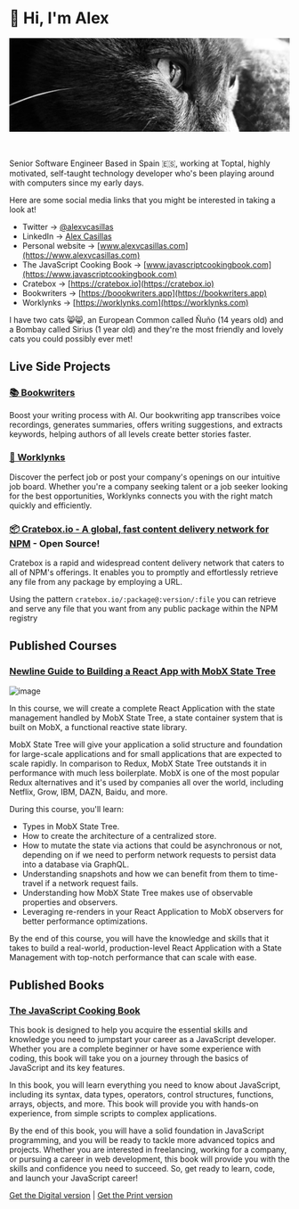 # 👋 Hi, I'm Alex

<p align=center>
  <img src="https://github.com/alexvcasillas/alexvcasillas/blob/main/assets/ruso-the-cat.png" alt="Alex Casillas' Cat named Ruso">
</p>

<br />

Senior Software Engineer Based in Spain 🇪🇸, working at Toptal, highly motivated, self-taught technology developer who's been playing around with computers since my early days.

Here are some social media links that you might be interested in taking a look at!

- Twitter → [@alexvcasillas](https://twitter.com/alexvcasillas)
- LinkedIn → [Alex Casillas](https://linkedin.com/in/alexvcasillas)
- Personal website → [www.alexvcasillas.com](https://www.alexvcasillas.com)
- The JavaScript Cooking Book → [www.javascriptcookingbook.com](https://www.javascriptcookingbook.com)
- Cratebox → [https://cratebox.io](https://cratebox.io)
- Bookwriters → [https://boookwriters.app](https://bookwriters.app)
- Worklynks → [https://worklynks.com](https://worklynks.com)

I have two cats 😸😸, an European Common called Ñuño (14 years old) and a Bombay called Sirius (1 year old) and they're the most friendly and lovely cats you could possibly ever met!

## Live Side Projects

### [📚 Bookwriters](https://bookwriters.app)

Boost your writing process with AI. Our bookwriting app transcribes voice recordings, generates summaries, offers writing suggestions, and extracts keywords, helping authors of all levels create better stories faster.

### [🔗 Worklynks](https://worklynks.com)

Discover the perfect job or post your company's openings on our intuitive job board. Whether you're a company seeking talent or a job seeker looking for the best opportunities, Worklynks connects you with the right match quickly and efficiently.

### [📦 Cratebox.io - A global, fast content delivery network for NPM](https://cratebox.io) - Open Source!

Cratebox is a rapid and widespread content delivery network that caters to all of NPM's offerings. It enables you to promptly and effortlessly retrieve any file from any package by employing a URL.

Using the pattern `cratebox.io/:package@:version/:file` you can retrieve and serve any file that you want from any public package within the NPM registry

## Published Courses

### [Newline Guide to Building a React App with MobX State Tree](https://www.newline.co/courses/newline-guide-to-building-a-react-app-with-mobx-state-tree)

![image](https://github.com/alexvcasillas/alexvcasillas/assets/9496960/585f9ebb-b358-4f35-830d-6e8b3ef2cf0b)

In this course, we will create a complete React Application with the state management handled by MobX State Tree, a state container system that is built on MobX, a functional reactive state library.

MobX State Tree will give your application a solid structure and foundation for large-scale applications and for small applications that are expected to scale rapidly. In comparison to Redux, MobX State Tree outstands it in performance with much less boilerplate. MobX is one of the most popular Redux alternatives and it's used by companies all over the world, including Netflix, Grow, IBM, DAZN, Baidu, and more.

During this course, you'll learn:

- Types in MobX State Tree.
- How to create the architecture of a centralized store.
- How to mutate the state via actions that could be asynchronous or not, depending on if we need to perform network requests to persist data into a database via GraphQL.
- Understanding snapshots and how we can benefit from them to time-travel if a network request fails.
- Understanding how MobX State Tree makes use of observable properties and observers.
- Leveraging re-renders in your React Application to MobX observers for better performance optimizations.

By the end of this course, you will have the knowledge and skills that it takes to build a real-world, production-level React Application with a State Management with top-notch performance that can scale with ease.

## Published Books

### [The JavaScript Cooking Book](https://javascriptcookingbook.com)

This book is designed to help you acquire the essential skills and knowledge you need to jumpstart your career as a JavaScript developer. Whether you are a complete beginner or have some experience with coding, this book will take you on a journey through the basics of JavaScript and its key features.

In this book, you will learn everything you need to know about JavaScript, including its syntax, data types, operators, control structures, functions, arrays, objects, and more. This book will provide you with hands-on experience, from simple scripts to complex applications.

By the end of this book, you will have a solid foundation in JavaScript programming, and you will be ready to tackle more advanced topics and projects. Whether you are interested in freelancing, working for a company, or pursuing a career in web development, this book will provide you with the skills and confidence you need to succeed. So, get ready to learn, code, and launch your JavaScript career!

[Get the Digital version](https://alexcasillas.gumroad.com/l/javascript-cooking-book) | [Get the Print version](https://www.amazon.com/Alex-Casillas/dp/B0BW2GGHHT)
